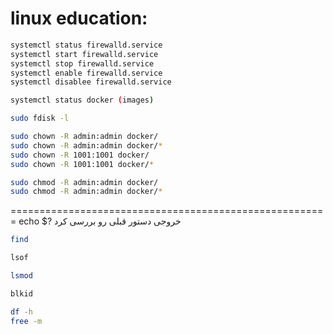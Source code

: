 # linux education:

```bash
systemctl status firewalld.service
systemctl start firewalld.service
systemctl stop firewalld.service
systemctl enable firewalld.service
systemctl disablee firewalld.service
```

```bash
systemctl status docker (images)
```

```bash
sudo fdisk -l
```

```bash
sudo chown -R admin:admin docker/
sudo chown -R admin:admin docker/*
sudo chown -R 1001:1001 docker/
sudo chown -R 1001:1001 docker/*
```

```bash
sudo chmod -R admin:admin docker/
sudo chmod -R admin:admin docker/*
```

=======================================================
echo $? خروجی دستور قبلی رو بررسی کرد

```bash
find
```

```bash
lsof
```

```bash
lsmod
```

```bash
blkid
```

```bash
df -h 
free -m
```

